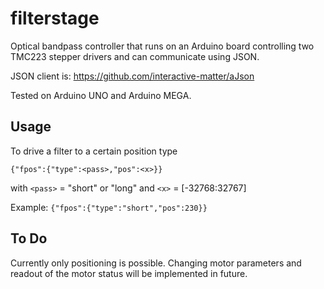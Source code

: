 filterstage
===========

Optical bandpass controller that runs on an Arduino board controlling two TMC223 stepper drivers and can communicate using JSON.

JSON client is: https://github.com/interactive-matter/aJson

Tested on Arduino UNO and Arduino MEGA.

Usage
-----

To drive a filter to a certain position type

    {"fpos":{"type":<pass>,"pos":<x>}}

with `<pass>` = "short" or "long"
and `<x>` = [-32768:32767]

Example: `{"fpos":{"type":"short","pos":230}}`

To Do
-----

Currently only positioning is possible. Changing motor parameters and readout of the motor status will be implemented in future.

